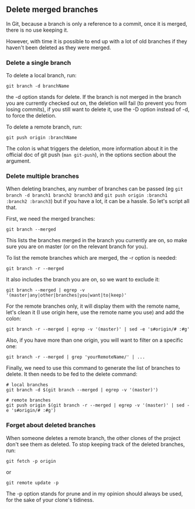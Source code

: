 ## Delete merged branches

In Git, because a branch is only a reference to a commit, once it is merged,
there is no use keeping it.

However, with time it is possible to end up with a lot of old branches if they
haven't been deleted as they were merged.

### Delete a single branch

To delete a local branch, run:

	git branch -d branchName

the -d option stands for delete. If the branch is not merged in the branch you
are currently checked out on, the deletion will fail (to prevent you from losing
commits), if you still want to delete it, use the -D option instead of -d, to
force the deletion.

To delete a remote branch, run:

	git push origin :branchName

The colon is what triggers the deletion, more information about it in the
official doc of git push (```man git-push```), in the options section about the
<refspec> argument.

### Delete multiple branches

When deleting branches, any number of branches can be passed (eg ```git branch
-d branch1 branch2 branch3``` and ```git push origin :branch1 :branch2 :branch3```)
but if you have a lot, it can be a hassle. So let's script all that.

First, we need the merged branches:

	git branch --merged

This lists the branches merged in the branch you currently are on, so make sure
you are on master (or on the relevant branch for you).

To list the remote branches which are merged, the -r option is needed:

	git branch -r --merged

It also includes the branch you are on, so we want to exclude it:

	git branch --merged | egrep -v '(master|any|other|branches|you|want|to|keep)'

For the remote branches only, it will display them with the remote name, let's
clean it (I use origin here, use the remote name you use) and add the colon:

	git branch -r --merged | egrep -v '(master)' | sed -e 's#origin/# :#g'

Also, if you have more than one origin, you will want to filter on a specific
one:

	git branch -r --merged | grep 'yourRemoteName/' | ...

Finally, we need to use this command to generate the list of branches to delete.
It then needs to be fed to the delete command:

	# local branches
	git branch -d $(git branch --merged | egrep -v '(master)')

	# remote branches
	git push origin $(git branch -r --merged | egrep -v '(master)' | sed -e 's#origin/# :#g')

### Forget about deleted branches

When someone deletes a remote branch, the other clones of the project don't see
them as deleted. To stop keeping track of the deleted branches, run:

	git fetch -p origin

or

	git remote update -p

The -p option stands for prune and in my opinion should always be used, for the
sake of your clone's tidiness.
